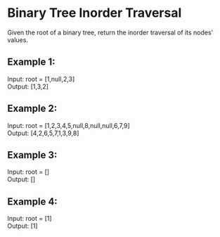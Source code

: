 # Binary Tree Inorder Traversal

Given the root of a binary tree, return the inorder traversal of its nodes' values.

## Example 1:

Input: root = [1,null,2,3]\
Output: [1,3,2]

## Example 2:

Input: root = [1,2,3,4,5,null,8,null,null,6,7,9]\
Output: [4,2,6,5,7,1,3,9,8]

## Example 3:

Input: root = []\
Output: []

## Example 4:

Input: root = [1]\
Output: [1]